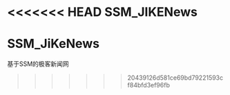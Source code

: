 <<<<<<< HEAD
SSM_JIKENews
=======
# SSM_JiKeNews
基于SSM的极客新闻网
>>>>>>> 20439126d581ce69bd79221593cf84bfd3ef96fb
